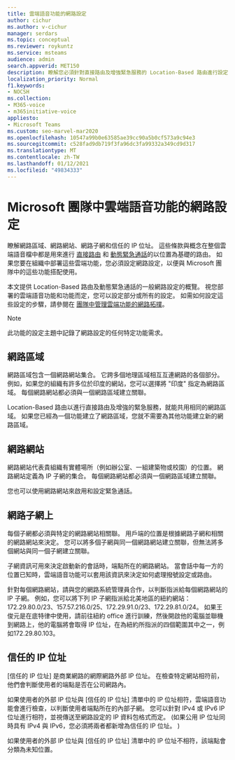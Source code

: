 ```yaml
---
title: 雲端語音功能的網路設定
author: cichur
ms.author: v-cichur
manager: serdars
ms.topic: conceptual
ms.reviewer: roykuntz
ms.service: msteams
audience: admin
search.appverid: MET150
description: 瞭解您必須針對直接路由及增強緊急服務的 Location-Based 路由進行設定的網路設定。
localization_priority: Normal
f1.keywords:
- NOCSH
ms.collection:
- M365-voice
- m365initiative-voice
appliesto:
- Microsoft Teams
ms.custom: seo-marvel-mar2020
ms.openlocfilehash: 10547a99b0e63585ae39cc90a5b0cf573a9c94e3
ms.sourcegitcommit: c528fad9db719f3fa96dc3fa99332a349cd9d317
ms.translationtype: MT
ms.contentlocale: zh-TW
ms.lasthandoff: 01/12/2021
ms.locfileid: "49834333"
---
```

# <a name="network-settings-for-cloud-voice-features-in-microsoft-teams"></a>Microsoft 團隊中雲端語音功能的網路設定

瞭解網路區域、網路網站、網路子網和信任的 IP 位址。 這些條款與概念在整個雲端語音檔中都是用來進行 [直接路由](location-based-routing-plan.md) 和 [動態緊急通話](configure-dynamic-emergency-calling.md)的以位置為基礎的路由。 如果您要在組織中部署這些雲端功能，您必須設定網路設定，以便與 Microsoft 團隊中的這些功能搭配使用。

本文提供 Location-Based 路由及動態緊急通話的一般網路設定的概覽。 視您部署的雲端語音功能和功能而定，您可以設定部分或所有的設定。 如需如何設定這些設定的步驟，請參閱在 [團隊中管理雲端功能的網路拓撲](manage-your-network-topology.md)。

> [!NOTE]
> 此功能的設定主題中記錄了網路設定的任何特定功能需求。

## <a name="network-region"></a>網路區域

網路區域包含一個網路網站集合。 它跨多個地理區域相互互連網路的各個部分。 例如，如果您的組織有許多位於印度的網站，您可以選擇將 "印度" 指定為網路區域。 每個網路網站都必須與一個網路區域建立關聯。

Location-Based 路由以進行直接路由及增強的緊急服務，就能共用相同的網路區域。 如果您已經為一個功能建立了網路區域，您就不需要為其他功能建立新的網路區域。

## <a name="network-site"></a>網路網站

網路網站代表貴組織有實體場所（例如辦公室、一組建築物或校園）的位置。 網路網站定義為 IP 子網的集合。 每個網路網站都必須與一個網路區域建立關聯。

您也可以使用網路網站來啟用和設定緊急通話。

## <a name="network-subnet"></a>網路子網上

每個子網都必須與特定的網路網站相關聯。 用戶端的位置是根據網路子網和相關的網路網站來決定。 您可以將多個子網與同一個網路網站建立關聯，但無法將多個網站與同一個子網建立關聯。

子網資訊可用來決定啟動新的會話時，端點所在的網路網站。 當會話中每一方的位置已知時，雲端語音功能可以套用該資訊來決定如何處理撥號設定或路由。

針對每個網路網站，請與您的網路系統管理員合作，以判斷指派給每個網路網站的 IP 子網。 例如，您可以將下列 IP 子網指派給北美地區的紐約網站： 172.29.80.0/23、157.57.216.0/25、172.29.91.0/23、172.29.81.0/24。 如果王俊元是在底特律中使用，請前往紐約 office 進行訓練，然後開啟他的電腦並聯機到網路上，他的電腦將會取得 IP 位址，在為紐約所指派的四個範圍其中之一，例如172.29.80.103。

## <a name="trusted-ip-address"></a>信任的 IP 位址

[信任的 IP 位址] 是商業網路的網際網路外部 IP 位址。 在檢查特定網站相符前，他們會判斷使用者的端點是否在公司網路內。

如果使用者的外部 IP 位址與 [信任的 IP 位址] 清單中的 IP 位址相符，雲端語音功能會進行檢查，以判斷使用者端點所在的內部子網。 您可以針對 IPv4 或 IPv6 IP 位址進行相符，並視傳送至網路設定的 IP 資料包格式而定。  (如果公用 IP 位址同時具有 IPv4 與 IPv6，您必須將兩者都新增為信任的 IP 位址。 ) 

如果使用者的外部 IP 位址與 [信任的 IP 位址] 清單中的 IP 位址不相符，該端點會分類為未知位置。
